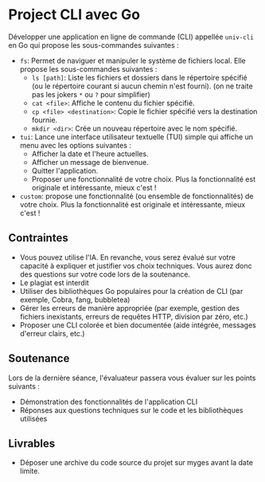 # Project CLI avec Go

Développer une application en ligne de commande (CLI) appellée `univ-cli` en Go qui propose les sous-commandes suivantes :

- `fs`: Permet de naviguer et manipuler le système de fichiers local. Elle propose les sous-commandes suivantes :
    - `ls [path]`: Liste les fichiers et dossiers dans le répertoire spécifié (ou le répertoire courant si aucun chemin n'est fourni). (on ne traite pas les jokers `*` ou `?` pour simplifier)
    - `cat <file>`: Affiche le contenu du fichier spécifié.
    - `cp <file> <destination>`: Copie le fichier spécifié vers la destination fournie.
    - `mkdir <dir>`: Crée un nouveau répertoire avec le nom spécifié.
- `tui`: Lance une interface utilisateur textuelle (TUI) simple qui affiche un menu avec les options suivantes :
    - Afficher la date et l'heure actuelles.
    - Afficher un message de bienvenue.
    - Quitter l'application.
    - Proposer une fonctionnalité de votre choix. Plus la fonctionnalité est originale et intéressante, mieux c'est !
- `custom`: propose une fonctionnalité (ou ensemble de fonctionnalités) de votre choix. Plus la fonctionnalité est originale et intéressante, mieux c'est !

## Contraintes

- Vous pouvez utilise l'IA. En revanche, vous serez évalué sur votre capacité à expliquer et justifier vos choix techniques. Vous aurez donc des questions sur votre code lors de la soutenance.
- Le plagiat est interdit
- Utiliser des bibliothèques Go populaires pour la création de CLI (par exemple, Cobra, fang, bubbletea)
- Gérer les erreurs de manière appropriée (par exemple, gestion des fichiers inexistants, erreurs de requêtes HTTP, division par zéro, etc.)
- Proposer une CLI colorée et bien documentée (aide intégrée, messages d'erreur clairs, etc.)

## Soutenance

Lors de la dernière séance, l'évaluateur passera vous évaluer sur les points suivants :

- Démonstration des fonctionnalités de l'application CLI
- Réponses aux questions techniques sur le code et les bibliothèques utilisées

## Livrables

- Déposer une archive du code source du projet sur myges avant la date limite.